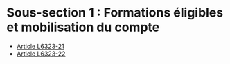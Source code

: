 # Sous-section 1 : Formations éligibles et mobilisation du compte

* [Article L6323-21](./LEGIARTI000028697915.md)
* [Article L6323-22](./LEGIARTI000028687230.md)
